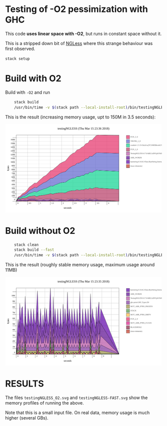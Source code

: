 # Testing of -O2 pessimization with GHC

This code **uses linear space with -O2**, but runs in constant space without it.

This is a stripped down bit of [NGLess](http://ngless.embl.de) where this
strange behaviour was first observed.

`stack setup`

# Build with O2


Build with `-O2` and run


```bash
    stack build
    /usr/bin/time -v $(stack path --local-install-root)/bin/testingNGLESS
```

This is the result (increasing memory usage, upt to 150M in 3.5 seconds):

![Heap trace](testingNGLESS_O2.svg)

# Build without O2

```bash
    stack clean
    stack build --fast
    /usr/bin/time -v $(stack path --local-install-root)/bin/testingNGLESS
```
This is the result (roughly stable memory usage, maximum usage around 11MB)

![Heap trace](testingNGLESS-FAST.svg)

# RESULTS

The files `testingNGLESS_O2.svg` and `testingNGLESS-FAST.svg` show the memory
profiles of running the above.

Note that this is a small input file. On real data, memory usage is much higher
(several GBs).

